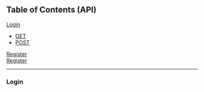 ## Table of Contents (API)
[Login](#Login)</br>
* [GET](#Login)</br>
* [POST](#Login)</br>

[Register](#Register)  
[Register](#Register)  


---

### Login
